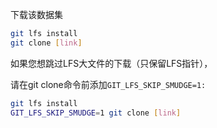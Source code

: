 下载该数据集

```bash
git lfs install
git clone [link]
```



如果您想跳过LFS大文件的下载（只保留LFS指针），

请在git clone命令前添加`GIT_LFS_SKIP_SMUDGE=1:`
```bash
git lfs install
GIT_LFS_SKIP_SMUDGE=1 git clone [link]
```